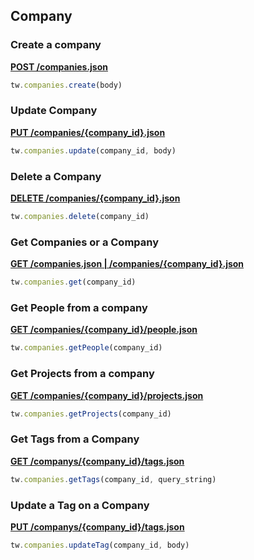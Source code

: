 ## Company

### Create a company

[**POST /companies.json**](https://developer.teamwork.com/projects/companies/create-a-company)

```js
tw.companies.create(body)
```

### Update Company

[**PUT /companies/{company_id}.json**](https://developer.teamwork.com/projects/companies/update-a-company)

```js
tw.companies.update(company_id, body)
```

### Delete a Company

[**DELETE /companies/{company_id}.json**](https://developer.teamwork.com/projects/companies/delete-a-company)

```js
tw.companies.delete(company_id)
```

### Get Companies or a Company

[**GET /companies.json | /companies/{company_id}.json**](https://developer.teamwork.com/projects/companies/retrieve-companies)

```js
tw.companies.get(company_id)
```

### Get People from a company

[**GET /companies/{company_id}/people.json**](https://developer.teamwork.com/projects/people/get-people-within-a-company)

```js
tw.companies.getPeople(company_id)
```

### Get Projects from a company

[**GET /companies/{company_id}/projects.json**](https://developer.teamwork.com/projects/projects/retrieve-projects-assigned-to-a-specific-company)

```js
tw.companies.getProjects(company_id)
```

### Get Tags from a Company

[**GET /companys/{company_id}/tags.json**](https://developer.teamwork.com/projects/tags/list-all-tags-for-a-resource)

```js
tw.companies.getTags(company_id, query_string)
```

### Update a Tag on a Company

[**PUT /companys/{company_id}/tags.json**](https://developer.teamwork.com/projects/tags/update-tags-on-a-resource)

```js
tw.companies.updateTag(company_id, body)
```

